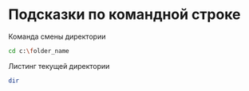 # Подсказки по командной строке

Команда смены директории 
```sh
cd c:\folder_name
```

Листинг текущей директории

```sh
dir
```
